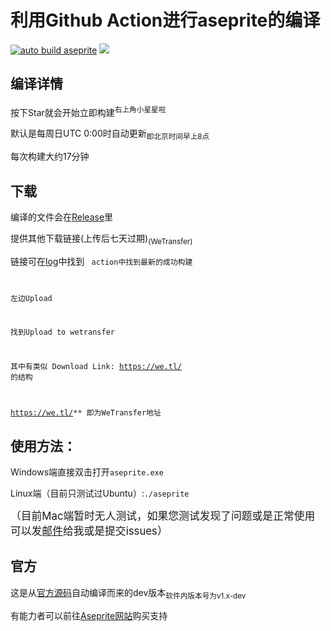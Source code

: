 # 利用Github Action进行aseprite的编译
[![auto build aseprite](https://github.com/Insouciant21/action_aseprite/workflows/auto%20build%20aseprite/badge.svg)](https://github.com/Insouciant21/action_aseprite/actions)
[![](https://data.jsdelivr.com/v1/package/gh/insouciant21/action_aseprite/badge)](https://www.jsdelivr.com/package/gh/insouciant21/action_aseprite)

## 编译详情

按下Star就会开始立即构建<sup>右上角小星星啦</sup>

默认是每周日UTC 0:00时自动更新<sub>即北京时间早上8点</sub>

每次构建大约17分钟

## 下载

编译的文件会在[Release](https://github.com/Insouciant21/action_aseprite/releases/latest)里

提供其他下载链接(上传后七天过期)<sub>(WeTransfer)</sub>

链接可在[log](https://github.com/Insouciant21/action_aseprite/actions)中找到
<code>
  action中找到最新的成功构建
  
  左边Upload
  
  找到Upload to wetransfer
  
  其中有类似 Download Link: https://we.tl/ 的结构
  
  https://we.tl/** 即为WeTransfer地址
</code>

## 使用方法：
Windows端直接双击打开<code>aseprite.exe</code>

Linux端（目前只测试过Ubuntu）:<code>./aseprite</code>

<big>（目前Mac端暂时无人测试，如果您测试发现了问题或是正常使用可以发[邮件](mailto:2964318290@qq.com)给我或是提交issues）</big>

## 官方
这是从[官方源码](https://github.com/aseprite)自动编译而来的dev版本<sub>软件内版本号为v1.x-dev</sub>

有能力者可以前往[Aseprite网站](https://aseprite.org/#buy)购买支持
